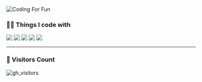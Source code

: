 ![Coding For Fun](https://glitch-art.vercel.app/api/simple?word=<Life%20/>)

### 🧑‍💻 Things I code with

  <code><a href="https://github.com/vuejs/core"><img src="https://api.iconify.design/logos:react.svg" /></a></code>
  <code><a href="https://github.com/vitejs/vite"><img src="https://api.iconify.design/logos:vitejs.svg" /></a></code>
  <code><a href="https://github.com/microsoft/TypeScript"><img src="https://api.iconify.design/logos:typescript-icon.svg" /></a></code>
  <code><a href="https://github.com/unocss/unocss"><img src="https://api.iconify.design/logos:tailwindcss.svg" /></a></code>
  <code><a href="https://github.com/rust-lang/rust"><img src="https://api.iconify.design/logos:rust.svg" /></a></code>
<hr />

### 👀 Visitors Count

![gh_visitors](https://profile-counter.glitch.me/alexzhang1030/count.svg)
